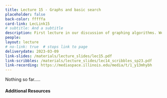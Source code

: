 ```yaml
---
title: Lecture 15 - Graphs and basic search
placeholder: false
back-color: fffffa
card-link: LecLink15
# subtitle: And a subtitle
description: First lecture in our discussion of graphing algorithms. We'll discuss basic search and introduce the concept of connected components. 
people:
layout: lecture
# no-link: true  # stops link to page 
deliverydate: 2023-03-09
link-slides: /materials/lecture_slides/lec15.pdf
link-scribbles: /materials/lecture_slides/lec14_scribbles_sp23.pdf
link-recording: https://mediaspace.illinois.edu/media/t/1_y13mhybh
---
```


Nothing so far.....

<h4>Additional Resources</h4>








